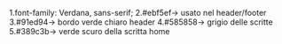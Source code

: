 1.font-family: Verdana, sans-serif;
2.#ebf5ef-> usato nel header/footer
3.#91ed94-> bordo verde chiaro header
4.#585858-> grigio delle scritte
5.#389c3b-> verde scuro della scritta home
